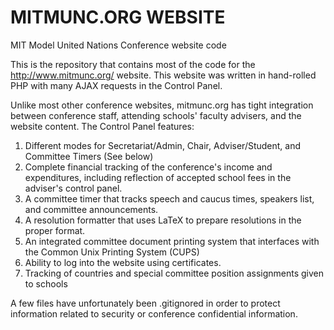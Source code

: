 MITMUNC.ORG WEBSITE
=======

MIT Model United Nations Conference website code

This is the repository that contains most of the code for the http://www.mitmunc.org/ website.  This website was written in hand-rolled PHP 
with many AJAX requests in the Control Panel.  

Unlike most other conference websites, mitmunc.org has tight integration between conference staff, attending schools' faculty advisers, 
and the website content.  The Control Panel features:

1.  Different modes for Secretariat/Admin, Chair, Adviser/Student, and Committee Timers (See below)
2.  Complete financial tracking of the conference's income and expenditures, including reflection of accepted school fees 
in the adviser's control panel.  
3.  A committee timer that tracks speech and caucus times, speakers list, and committee announcements.
4.  A resolution formatter that uses LaTeX to prepare resolutions in the proper format.  
5.  An integrated committee document printing system that interfaces with the Common Unix Printing System (CUPS)
6.  Ability to log into the website using certificates.
7.  Tracking of countries and special committee position assignments given to schools

A few files have unfortunately been .gitignored in order to protect information related to security or conference confidential information.  


